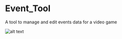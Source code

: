 # Event_Tool
A tool to manage and edit events data for a video game

![alt text](https://github.com/Laster33/Event_Tool/edit/main/screenShot.png?raw=true)

